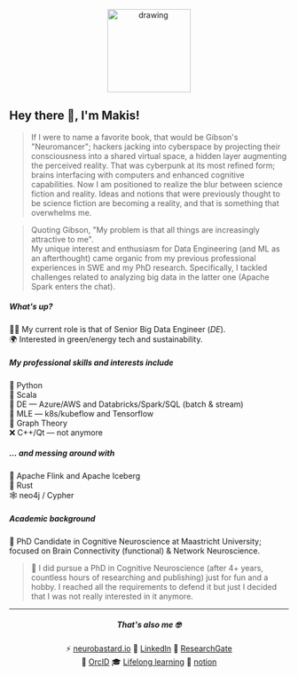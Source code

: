 <div align="center">
<img src="https://user-images.githubusercontent.com/99727/190627387-f4197eb7-565f-4adf-9fd1-8f67649ce839.png" alt="drawing" width="150" alt="create with Stability Diffusion"/>
</div>

## Hey there 👋, I'm Makis!

> If I were to name a favorite book, that would be Gibson's "Neuromancer"; hackers jacking into cyberspace by projecting their consciousness into a shared virtual space, a hidden layer augmenting the perceived reality. That was cyberpunk at its most refined form; brains interfacing with computers and enhanced cognitive capabilities. Now I am positioned to realize the blur between science fiction and reality. Ideas and notions that were previously thought to be science fiction are becoming a reality, and that is something that overwhelms me.

> Quoting Gibson, "My problem is that all things are increasingly attractive to me". <br/>
> My unique interest and enthusiasm for Data Engineering (and ML as an afterthought) came organic from my previous professional experiences in SWE and my PhD research. Specifically, I tackled challenges related to analyzing big data in the latter one (Apache Spark enters the chat).

##### What's up?
👨‍💻 My current role is that of Senior Big Data Engineer (*DE*). <br />
🌍 Interested in green/energy tech and sustainability.


##### My professional skills and interests include
🐍 Python <br />
🚀 Scala <br />
🌊 DE — Azure/AWS and Databricks/Spark/SQL (batch & stream) <br />
🤖 MLE — k8s/kubeflow and Tensorflow <br />
🎯 Graph Theory <br />
❌ C++/Qt — not anymore


##### ... and messing around with
🧊 Apache Flink and Apache Iceberg <br />
🦀 Rust <br />
🕸️ neo4j / Cypher


##### Academic background
🧠 PhD Candidate in Cognitive Neuroscience at Maastricht University; focused on Brain Connectivity (functional) & Network Neuroscience.
> 💁 I did pursue a PhD in Cognitive Neuroscience (after 4+ years, countless hours of researching and publishing) just for fun and a hobby. I reached all the requirements to defend it but just I decided that I was not really interested in it anymore.

---

<div align="center">

##### That's also me 🤓
  
⚡ [neurobastard.io](https://neurobastard.io) 
💬 [LinkedIn](https://www.linkedin.com/in/makism/)
🌱 [ResearchGate](https://researchgate.net/profile/Avraam_Marimpis) <br/>
🔭 [OrcID](https://orcid.org/0000-0003-1551-9940) 
🎓 [Lifelong learning](https://github.com/makism/lifelong-learning)
📓 [notion](https://www.notion.so/makism)

</div>
